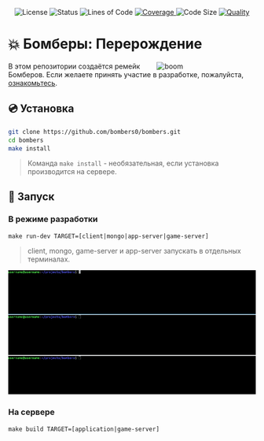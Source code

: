 <p align="center">
    <img alt="License" src="https://img.shields.io/github/license/bombers0/bombers">
    <img alt="Status" src="https://img.shields.io/static/v1?label=status&message=development&color=blueviolet">
    <img alt="Lines of Code" src="https://img.shields.io/tokei/lines/github/bombers0/bombers">
	<a href="https://codecov.io/gh/bombers0/bombers">
    	<img alt="Coverage" src="https://codecov.io/gh/bombers0/bombers/branch/main/graph/badge.svg">
	</a>
	<img alt="Code Size" src="https://img.shields.io/github/languages/code-size/bombers0/bombers">
	<a href="https://lgtm.com/projects/g/bombers0/bombers">
    	<img alt="Quality" src="https://img.shields.io/lgtm/grade/javascript/github/bombers0/bombers">
	</a>
</p>

# :boom: Бомберы: Перерождение

<img src="https://i.ibb.co/d26hL1Z/screen.jpg" align="right" width="40%" alt="boom">

В этом репозитории создаётся ремейк Бомберов. Если желаете принять участие в разработке, пожалуйста, [ознакомьтесь](CONTRIBUTING.md).

## :cd: Установка

```bash
git clone https://github.com/bombers0/bombers.git
cd bombers
make install
```

>Команда ```make install``` - необязательная, если установка производится на сервере.

## :rocket: Запуск

### В режиме разработки

```
make run-dev TARGET=[client|mongo|app-server|game-server]
```

>client, mongo, game-server и app-server запускать в отдельных терминалах.

![banner](docs/assets/run-dev.gif "Режим разработки")

### На сервере

```
make build TARGET=[application|game-server]
```
